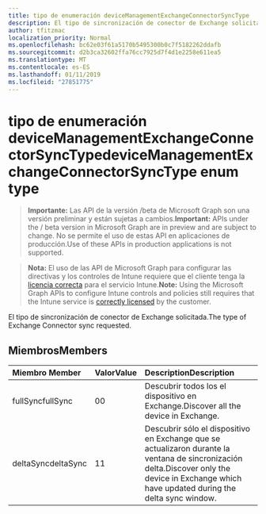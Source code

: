 ```yaml
---
title: tipo de enumeración deviceManagementExchangeConnectorSyncType
description: El tipo de sincronización de conector de Exchange solicitada.
author: tfitzmac
localization_priority: Normal
ms.openlocfilehash: bc62e03f61a5170b5495300b0c7f5182262ddafb
ms.sourcegitcommit: d2b3ca32602ffa76cc7925d7f4d1e2258e611ea5
ms.translationtype: MT
ms.contentlocale: es-ES
ms.lasthandoff: 01/11/2019
ms.locfileid: "27851775"
---
```

# <a name="devicemanagementexchangeconnectorsynctype-enum-type"></a><span data-ttu-id="d74c6-103">tipo de enumeración deviceManagementExchangeConnectorSyncType</span><span class="sxs-lookup"><span data-stu-id="d74c6-103">deviceManagementExchangeConnectorSyncType enum type</span></span>

> <span data-ttu-id="d74c6-104">**Importante:** Las API de la versión /beta de Microsoft Graph son una versión preliminar y están sujetas a cambios.</span><span class="sxs-lookup"><span data-stu-id="d74c6-104">**Important:** APIs under the / beta version in Microsoft Graph are in preview and are subject to change.</span></span> <span data-ttu-id="d74c6-105">No se permite el uso de estas API en aplicaciones de producción.</span><span class="sxs-lookup"><span data-stu-id="d74c6-105">Use of these APIs in production applications is not supported.</span></span>

> <span data-ttu-id="d74c6-106">**Nota:** El uso de las API de Microsoft Graph para configurar las directivas y los controles de Intune requiere que el cliente tenga la [licencia correcta](https://go.microsoft.com/fwlink/?linkid=839381) para el servicio Intune.</span><span class="sxs-lookup"><span data-stu-id="d74c6-106">**Note:** Using the Microsoft Graph APIs to configure Intune controls and policies still requires that the Intune service is [correctly licensed](https://go.microsoft.com/fwlink/?linkid=839381) by the customer.</span></span>

<span data-ttu-id="d74c6-107">El tipo de sincronización de conector de Exchange solicitada.</span><span class="sxs-lookup"><span data-stu-id="d74c6-107">The type of Exchange Connector sync requested.</span></span>
## <a name="members"></a><span data-ttu-id="d74c6-108">Miembros</span><span class="sxs-lookup"><span data-stu-id="d74c6-108">Members</span></span>
|<span data-ttu-id="d74c6-109">Miembro	</span><span class="sxs-lookup"><span data-stu-id="d74c6-109">Member</span></span>|<span data-ttu-id="d74c6-110">Valor</span><span class="sxs-lookup"><span data-stu-id="d74c6-110">Value</span></span>|<span data-ttu-id="d74c6-111">Description</span><span class="sxs-lookup"><span data-stu-id="d74c6-111">Description</span></span>|
|:---|:---|:---|
|<span data-ttu-id="d74c6-112">fullSync</span><span class="sxs-lookup"><span data-stu-id="d74c6-112">fullSync</span></span>|<span data-ttu-id="d74c6-113">0</span><span class="sxs-lookup"><span data-stu-id="d74c6-113">0</span></span>|<span data-ttu-id="d74c6-114">Descubrir todos los el dispositivo en Exchange.</span><span class="sxs-lookup"><span data-stu-id="d74c6-114">Discover all the device in Exchange.</span></span>|
|<span data-ttu-id="d74c6-115">deltaSync</span><span class="sxs-lookup"><span data-stu-id="d74c6-115">deltaSync</span></span>|<span data-ttu-id="d74c6-116">1</span><span class="sxs-lookup"><span data-stu-id="d74c6-116">1</span></span>|<span data-ttu-id="d74c6-117">Descubrir sólo el dispositivo en Exchange que se actualizaron durante la ventana de sincronización delta.</span><span class="sxs-lookup"><span data-stu-id="d74c6-117">Discover only the device in Exchange which have updated during the delta sync window.</span></span>|





